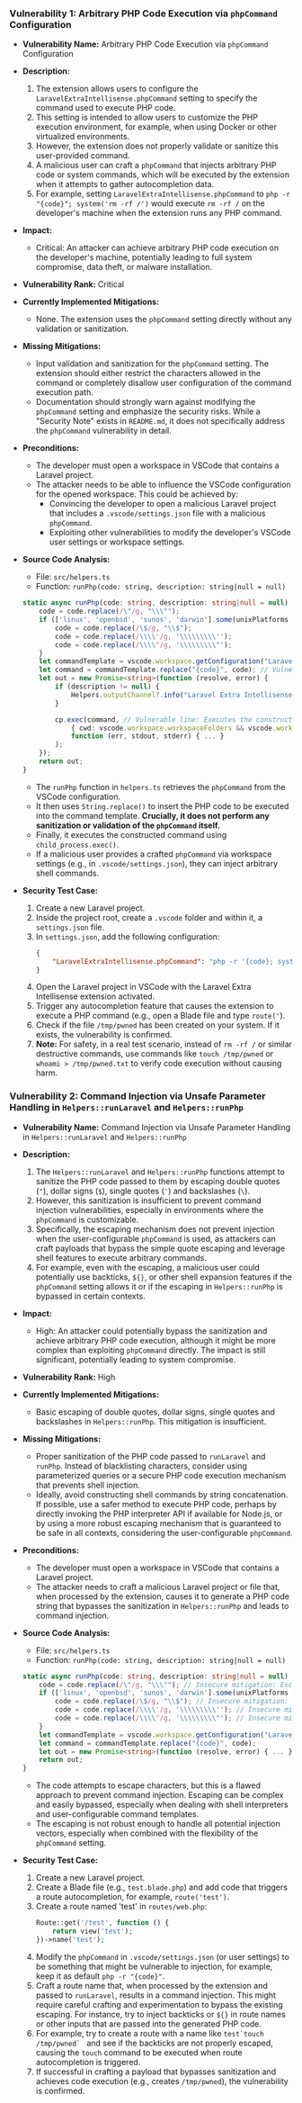 ### Vulnerability 1: Arbitrary PHP Code Execution via `phpCommand` Configuration

*   **Vulnerability Name:** Arbitrary PHP Code Execution via `phpCommand` Configuration
*   **Description:**
    1.  The extension allows users to configure the `LaravelExtraIntellisense.phpCommand` setting to specify the command used to execute PHP code.
    2.  This setting is intended to allow users to customize the PHP execution environment, for example, when using Docker or other virtualized environments.
    3.  However, the extension does not properly validate or sanitize this user-provided command.
    4.  A malicious user can craft a `phpCommand` that injects arbitrary PHP code or system commands, which will be executed by the extension when it attempts to gather autocompletion data.
    5.  For example, setting `LaravelExtraIntellisense.phpCommand` to `php -r "{code}"; system('rm -rf /')` would execute `rm -rf /` on the developer's machine when the extension runs any PHP command.
*   **Impact:**
    *   Critical: An attacker can achieve arbitrary PHP code execution on the developer's machine, potentially leading to full system compromise, data theft, or malware installation.
*   **Vulnerability Rank:** Critical
*   **Currently Implemented Mitigations:**
    *   None. The extension uses the `phpCommand` setting directly without any validation or sanitization.
*   **Missing Mitigations:**
    *   Input validation and sanitization for the `phpCommand` setting. The extension should either restrict the characters allowed in the command or completely disallow user configuration of the command execution path.
    *   Documentation should strongly warn against modifying the `phpCommand` setting and emphasize the security risks. While a "Security Note" exists in `README.md`, it does not specifically address the `phpCommand` vulnerability in detail.
*   **Preconditions:**
    *   The developer must open a workspace in VSCode that contains a Laravel project.
    *   The attacker needs to be able to influence the VSCode configuration for the opened workspace. This could be achieved by:
        *   Convincing the developer to open a malicious Laravel project that includes a `.vscode/settings.json` file with a malicious `phpCommand`.
        *   Exploiting other vulnerabilities to modify the developer's VSCode user settings or workspace settings.
*   **Source Code Analysis:**
    *   File: `src/helpers.ts`
    *   Function: `runPhp(code: string, description: string|null = null)`
    ```typescript
    static async runPhp(code: string, description: string|null = null) : Promise<string> {
        code = code.replace(/\"/g, "\\\"");
        if (['linux', 'openbsd', 'sunos', 'darwin'].some(unixPlatforms => os.platform().includes(unixPlatforms))) {
            code = code.replace(/\$/g, "\\$");
            code = code.replace(/\\\\'/g, '\\\\\\\\\'');
            code = code.replace(/\\\\"/g, '\\\\\\\\\"');
        }
        let commandTemplate = vscode.workspace.getConfiguration("LaravelExtraIntellisense").get<string>('phpCommand') ?? "php -r \"{code}\""; // Vulnerable line: Retrieves phpCommand from configuration
        let command = commandTemplate.replace("{code}", code); // Vulnerable line:  Directly substitutes user-provided command template with code.
        let out = new Promise<string>(function (resolve, error) {
            if (description != null) {
                Helpers.outputChannel?.info("Laravel Extra Intellisense command started: " + description);
            }

            cp.exec(command, // Vulnerable line: Executes the constructed command using child_process.exec.
                { cwd: vscode.workspace.workspaceFolders && vscode.workspace.workspaceFolders.length > 0 ? vscode.workspace.workspaceFolders[0].uri.fsPath : undefined },
                function (err, stdout, stderr) { ... }
            );
        });
        return out;
    }
    ```
    *   The `runPhp` function in `helpers.ts` retrieves the `phpCommand` from the VSCode configuration.
    *   It then uses `String.replace()` to insert the PHP code to be executed into the command template. **Crucially, it does not perform any sanitization or validation of the `phpCommand` itself.**
    *   Finally, it executes the constructed command using `child_process.exec()`.
    *   If a malicious user provides a crafted `phpCommand` via workspace settings (e.g., in `.vscode/settings.json`), they can inject arbitrary shell commands.

*   **Security Test Case:**
    1.  Create a new Laravel project.
    2.  Inside the project root, create a `.vscode` folder and within it, a `settings.json` file.
    3.  In `settings.json`, add the following configuration:
        ```json
        {
            "LaravelExtraIntellisense.phpCommand": "php -r '{code}; system(\"touch /tmp/pwned\")'"
        }
        ```
    4.  Open the Laravel project in VSCode with the Laravel Extra Intellisense extension activated.
    5.  Trigger any autocompletion feature that causes the extension to execute a PHP command (e.g., open a Blade file and type `route('`).
    6.  Check if the file `/tmp/pwned` has been created on your system. If it exists, the vulnerability is confirmed.
    7.  **Note:** For safety, in a real test scenario, instead of `rm -rf /` or similar destructive commands, use commands like `touch /tmp/pwned` or `whoami > /tmp/pwned.txt` to verify code execution without causing harm.

### Vulnerability 2: Command Injection via Unsafe Parameter Handling in `Helpers::runLaravel` and `Helpers::runPhp`

*   **Vulnerability Name:** Command Injection via Unsafe Parameter Handling in `Helpers::runLaravel` and `Helpers::runPhp`
*   **Description:**
    1.  The `Helpers::runLaravel` and `Helpers::runPhp` functions attempt to sanitize the PHP code passed to them by escaping double quotes (`"`), dollar signs (`$`), single quotes (`'`) and backslashes (`\`).
    2.  However, this sanitization is insufficient to prevent command injection vulnerabilities, especially in environments where the `phpCommand` is customizable.
    3.  Specifically, the escaping mechanism does not prevent injection when the user-configurable `phpCommand` is used, as attackers can craft payloads that bypass the simple quote escaping and leverage shell features to execute arbitrary commands.
    4.  For example, even with the escaping, a malicious user could potentially use backticks, `${}`, or other shell expansion features if the `phpCommand` setting allows it or if the escaping in `Helpers::runPhp` is bypassed in certain contexts.
*   **Impact:**
    *   High: An attacker could potentially bypass the sanitization and achieve arbitrary PHP code execution, although it might be more complex than exploiting `phpCommand` directly. The impact is still significant, potentially leading to system compromise.
*   **Vulnerability Rank:** High
*   **Currently Implemented Mitigations:**
    *   Basic escaping of double quotes, dollar signs, single quotes and backslashes in `Helpers::runPhp`. This mitigation is insufficient.
*   **Missing Mitigations:**
    *   Proper sanitization of the PHP code passed to `runLaravel` and `runPhp`. Instead of blacklisting characters, consider using parameterized queries or a secure PHP code execution mechanism that prevents shell injection.
    *   Ideally, avoid constructing shell commands by string concatenation. If possible, use a safer method to execute PHP code, perhaps by directly invoking the PHP interpreter API if available for Node.js, or by using a more robust escaping mechanism that is guaranteed to be safe in all contexts, considering the user-configurable `phpCommand`.
*   **Preconditions:**
    *   The developer must open a workspace in VSCode that contains a Laravel project.
    *   The attacker needs to craft a malicious Laravel project or file that, when processed by the extension, causes it to generate a PHP code string that bypasses the sanitization in `Helpers::runPhp` and leads to command injection.
*   **Source Code Analysis:**
    *   File: `src/helpers.ts`
    *   Function: `runPhp(code: string, description: string|null = null)`
    ```typescript
    static async runPhp(code: string, description: string|null = null) : Promise<string> {
        code = code.replace(/\"/g, "\\\""); // Insecure mitigation: Escapes double quotes
        if (['linux', 'openbsd', 'sunos', 'darwin'].some(unixPlatforms => os.platform().includes(unixPlatforms))) {
            code = code.replace(/\$/g, "\\$"); // Insecure mitigation: Escapes dollar signs (for *nix systems)
            code = code.replace(/\\\\'/g, '\\\\\\\\\''); // Insecure mitigation: Attempts to escape single quotes
            code = code.replace(/\\\\"/g, '\\\\\\\\\"'); // Insecure mitigation: Attempts to escape double quotes
        }
        let commandTemplate = vscode.workspace.getConfiguration("LaravelExtraIntellisense").get<string>('phpCommand') ?? "php -r \"{code}\"";
        let command = commandTemplate.replace("{code}", code);
        let out = new Promise<string>(function (resolve, error) { ... });
        return out;
    }
    ```
    *   The code attempts to escape characters, but this is a flawed approach to prevent command injection.  Escaping can be complex and easily bypassed, especially when dealing with shell interpreters and user-configurable command templates.
    *   The escaping is not robust enough to handle all potential injection vectors, especially when combined with the flexibility of the `phpCommand` setting.

*   **Security Test Case:**
    1.  Create a new Laravel project.
    2.  Create a Blade file (e.g., `test.blade.php`) and add code that triggers a route autocompletion, for example, `route('test')`.
    3.  Create a route named 'test' in `routes/web.php`:
        ```php
        Route::get('/test', function () {
            return view('test');
        })->name('test');
        ```
    4.  Modify the `phpCommand` in `.vscode/settings.json` (or user settings) to be something that might be vulnerable to injection, for example, keep it as default `php -r "{code}"`.
    5.  Craft a route name that, when processed by the extension and passed to `runLaravel`, results in a command injection. This might require careful crafting and experimentation to bypass the existing escaping. For instance, try to inject backticks or `${}` in route names or other inputs that are passed into the generated PHP code.
    6.  For example, try to create a route with a name like ``test`touch /tmp/pwned` `` and see if the backticks are not properly escaped, causing the `touch` command to be executed when route autocompletion is triggered.
    7.  If successful in crafting a payload that bypasses sanitization and achieves code execution (e.g., creates `/tmp/pwned`), the vulnerability is confirmed.
